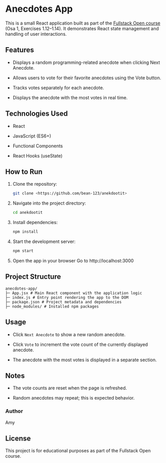 # Anecdotes App

This is a small React application built as part of the [Fullstack Open
course](https://fullstackopen.com/osa1/monimutkaisempi_tila_reactin_debuggaus#tehtavat-1-6-1-14) (Osa 1, Exercises 1.12–1.14). It demonstrates React state management and handling of user interactions.

## Features

- Displays a random programming-related anecdote when clicking Next Anecdote.

- Allows users to vote for their favorite anecdotes using the Vote button.

- Tracks votes separately for each anecdote.

- Displays the anecdote with the most votes in real time.

## Technologies Used

- React

- JavaScript (ES6+)

- Functional Components

- React Hooks (useState)

## How to Run

1. Clone the repository:
   ```bash
   git clone <https://github.com/bean-123/anekdootit>
   ```
2. Navigate into the project directory:
   ```bash
   cd anekdootit
   ```
3. Install dependencies:
   ```bash
   npm install
   ```
4. Start the development server:

   ```bash
   npm start
   ```

5. Open the app in your browser
   Go to http://localhost:3000

## Project Structure

```
anecdotes-app/
├─ App.jsx # Main React component with the application logic
├─ index.js # Entry point rendering the app to the DOM
├─ package.json # Project metadata and dependencies
├─ node_modules/ # Installed npm packages
```

## Usage

- Click `Next Anecdote` to show a new random anecdote.

- Click `Vote` to increment the vote count of the currently displayed anecdote.

- The anecdote with the most votes is displayed in a separate section.

## Notes

- The vote counts are reset when the page is refreshed.

- Random anecdotes may repeat; this is expected behavior.

### Author

Amy

## License

This project is for educational purposes as part of the Fullstack Open course.
